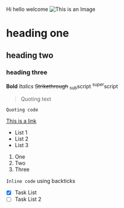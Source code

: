 Hi hello welcome
![This is an Image](https://glassartstories.com/cdn/shop/products/DSC00483-1_1400x.jpg?v=1677016582)

# heading one
## heading two
### heading three

__Bold__
*Italics*
~~Strikethrough~~
<sub>sub</sub>script
<sup>super</sup>script

> Quoting text

```
Quoting code
```

[This is a link](https://youtu.be/dQw4w9WgXcQ)

* List 1
* List 2
* List 3

1. One
2. Two
3. Three

`Inline code` using backticks

- [x] Task List
- [ ] Task List 2
